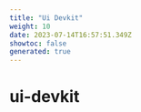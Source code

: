```yaml
---
title: "Ui Devkit"
weight: 10
date: 2023-07-14T16:57:51.349Z
showtoc: false
generated: true
---
```

<!-- This file was generated from the Vendure source. Do not modify. Instead, re-run the "docs:build" script -->


# ui-devkit